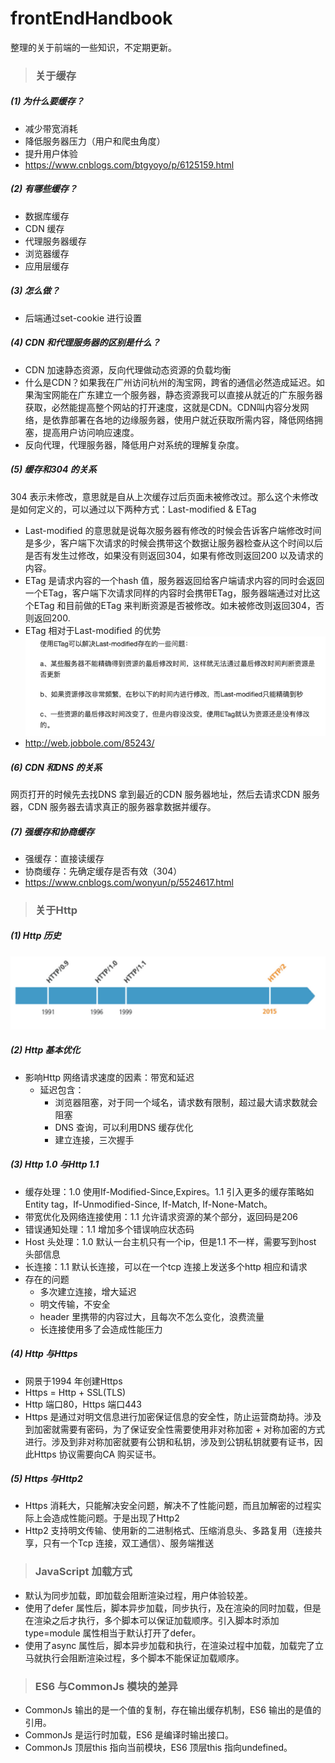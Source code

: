# frontEndHandbook
整理的关于前端的一些知识，不定期更新。

> ### 关于缓存
##### (1) 为什么要缓存？
- 减少带宽消耗
- 降低服务器压力（用户和爬虫角度）
- 提升用户体验
- https://www.cnblogs.com/btgyoyo/p/6125159.html
##### (2) 有哪些缓存？
- 数据库缓存
- CDN 缓存
- 代理服务器缓存
- 浏览器缓存
- 应用层缓存

##### (3) 怎么做？
- 后端通过set-cookie 进行设置
##### (4) CDN 和代理服务器的区别是什么？
- CDN 加速静态资源，反向代理做动态资源的负载均衡
- 什么是CDN？如果我在广州访问杭州的淘宝网，跨省的通信必然造成延迟。如果淘宝网能在广东建立一个服务器，静态资源我可以直接从就近的广东服务器获取，必然能提高整个网站的打开速度，这就是CDN。CDN叫内容分发网络，是依靠部署在各地的边缘服务器，使用户就近获取所需内容，降低网络拥塞，提高用户访问响应速度。
- 反向代理，代理服务器，降低用户对系统的理解复杂度。
##### (5) 缓存和304 的关系 
304 表示未修改，意思就是自从上次缓存过后页面未被修改过。那么这个未修改是如何定义的，可以通过以下两种方式：Last-modified & ETag

- Last-modified 的意思就是说每次服务器有修改的时候会告诉客户端修改时间是多少，客户端下次请求的时候会携带这个数据让服务器检查从这个时间以后是否有发生过修改，如果没有则返回304，如果有修改则返回200 以及请求的内容。
- ETag 是请求内容的一个hash 值，服务器返回给客户端请求内容的同时会返回一个ETag，客户端下次请求同样的内容时会携带ETag，服务器端通过对比这个ETag 和目前做的ETag 来判断资源是否被修改。如未被修改则返回304，否则返回200.
- ETag 相对于Last-modified 的优势
![etag](./img/etag.png)
- http://web.jobbole.com/85243/
##### (6) CDN 和DNS 的关系
网页打开的时候先去找DNS 拿到最近的CDN 服务器地址，然后去请求CDN 服务器，CDN 服务器去请求真正的服务器拿数据并缓存。
##### (7) 强缓存和协商缓存
- 强缓存：直接读缓存
- 协商缓存：先确定缓存是否有效（304）
- https://www.cnblogs.com/wonyun/p/5524617.html 

> ### 关于Http
##### (1) Http 历史
![his](./img/his.png)
##### (2) Http 基本优化
- 影响Http 网络请求速度的因素：带宽和延迟
    - 延迟包含：
        - 浏览器阻塞，对于同一个域名，请求数有限制，超过最大请求数就会阻塞
        - DNS 查询，可以利用DNS 缓存优化
        - 建立连接，三次握手
##### (3) Http 1.0 与Http 1.1
- 缓存处理：1.0 使用If-Modified-Since,Expires。1.1 引入更多的缓存策略如Entity tag，If-Unmodified-Since, If-Match, If-None-Match。
- 带宽优化及网络连接使用：1.1 允许请求资源的某个部分，返回码是206
- 错误通知处理：1.1 增加多个错误响应状态码
- Host 头处理：1.0 默认一台主机只有一个ip，但是1.1 不一样，需要写到host 头部信息
- 长连接：1.1 默认长连接，可以在一个tcp 连接上发送多个http 相应和请求
- 存在的问题
    - 多次建立连接，增大延迟
    - 明文传输，不安全
    - header 里携带的内容过大，且每次不怎么变化，浪费流量
    - 长连接使用多了会造成性能压力
##### (4) Http 与Https
- 网景于1994 年创建Https
- Https = Http + SSL(TLS)
- Http 端口80，Https 端口443
- Https 是通过对明文信息进行加密保证信息的安全性，防止运营商劫持。涉及到加密就需要有密码，为了保证安全性需要使用非对称加密 + 对称加密的方式进行。涉及到非对称加密就要有公钥和私钥，涉及到公钥私钥就要有证书，因此Https 协议需要向CA 购买证书。
##### (5) Https 与Http2
- Https 消耗大，只能解决安全问题，解决不了性能问题，而且加解密的过程实际上会造成性能问题。于是出现了Http2
- Http2 支持明文传输、使用新的二进制格式、压缩消息头、多路复用（连接共享，只有一个Tcp 连接，双工通信）、服务端推送

> ### JavaScript 加载方式
- 默认为同步加载，即加载会阻断渲染过程，用户体验较差。
- 使用了defer 属性后，脚本异步加载，同步执行，及在渲染的同时加载，但是在渲染之后才执行，多个脚本可以保证加载顺序。引入脚本时添加type=module 属性相当于默认打开了defer。
- 使用了async 属性后，脚本异步加载和执行，在渲染过程中加载，加载完了立马就执行会阻断渲染过程，多个脚本不能保证加载顺序。

> ### ES6 与CommonJs 模块的差异
- CommonJs 输出的是一个值的复制，存在输出缓存机制，ES6 输出的是值的引用。
- CommonJs 是运行时加载，ES6 是编译时输出接口。
- CommonJs 顶层this 指向当前模块，ES6 顶层this 指向undefined。